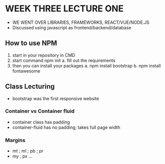 # WEEK THREE LECTURE ONE
- WE WENT OVER LIBRARIES, FRAMEWORKS, REACT/VUE/NODE.JS
- Discussed using javascript as frontend/backend/database

## How to use NPM
1. start in your repository in CMD
2. start command npm init
    a. fill out the requirements
3. then you can install your packages
    a. npm install bootstrap
    b. npm install fontawesome


## Class Lecturing
- bootstrap was the first responsive website

### Container vs Container fluid
- container class has padding
- container-fluid has no padding; takes full page width

### Margins
- mt ; ml ; pb ; pr 
- my ; px ... 